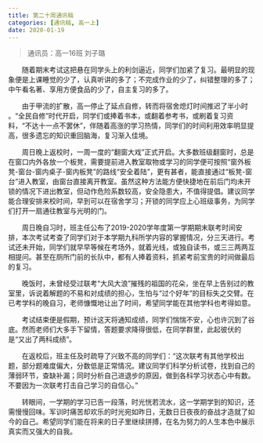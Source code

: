 ```yaml
---
title: 第二十周通讯稿
categories: [通讯稿, 高一上]
date: 2020-01-19
---
```


> 通讯员：高一16班 刘子璐

　　随着期末考试这把悬在同学头上的利剑逼近，同学们加紧了复习。最明显的现象便是上课睡觉的少了，认真听讲的多了；不完成作业的少了，纠错整理的多了；中午看名著、享用方便食品的少了，自主复习的多了。

　　由于甲流的扩散，高一停止了延点自修，转而将宿舍熄灯时间推迟了半小时 。“全民自修”时代开启，同学们或捧着书本，或翻着参考书，或刷着复习资料，“不达十一点不罢休”，伴随着高涨的学习热情，同学们的时间利用效率明显提高，很多遗忘的知识重回脑海，复习渐入佳境。

　　周日晚上返校时，一周一度的“翻窗大戏”正式开启。大多数班级翻窗时，总是在窗口内外各放一个板凳，需要提前进入教室取物或学习的同学便可按照“窗外板凳-窗台-窗内桌子-窗内板凳”的路线“安全着陆”，更有甚者，能直接通过“板凳-窗台”进入教室，由窗台直接离开教室。虽然这种方法能方便快捷地在前后门均未开锁的情况下进出教室，但动作危险系数较高，安全隐患大，不值得提倡。建议同学能合理安排来校时间，早到可以在宿舍学习；开锁的同学应上心班级事务，为同学们打开一扇通往教室与光明的门。

　　周日晚自习时，班主任公布了2019-2020学年度第一学期期末联考时间安排，本次考试考查了同学们对于本学期九科所学内容的掌握情况，分三天进行。考试还未开始，同学们就早早等候在考场外，就着光线，或独自读书，或三三两两互相提问。甚至在厕所门前的长队中，都有人捧着资料，抓紧考前宝贵的时间做最后的复习。

　　晚饭时，未曾经受过联考“大风大浪”摧残的祖国的花朵，坐在早上告别过的教室里，诉说着解题的不易和对成绩的担心，生怕与“过个好年”的目标失之交臂。在已考学科的晚自习，老师慷慨地让出了时间，希望同学能在其他学科也考得如意。

　　考试结束便是假期，预计这天将通知成绩，同学们惴惴不安，心也许沉到了谷底。然而老师们大多手下留情，答题要求降得很低，在同学群里，此起彼伏的是“又出了两科成绩”。

　　在返校后，班主任及时疏导了兴致不高的同学们：“这次联考有其他学校出题，部分题难度偏大，分数低是正常情况。建议同学们科学分析试卷，找到自己的薄弱环节，查缺补漏；同时分析自己进退步的原因，做到各科学习状态心中有数。不要因为一次联考打击自己学习的自信心。”

　　转眼间，一学期的学习已告一段落，时光恍若流水，这一学期学到的知识，还需慢慢回味。军训时痛苦却欢乐的时光宛如昨日，无数日日夜夜的奋战才造就了如今的自己。希望同学们能在将来的日子里继续拼搏，在名为努力的人生本色中展示真实而又强大的自我。
